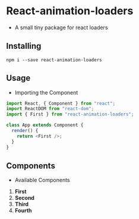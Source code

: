 # React-animation-loaders

- A small tiny package for react loaders 

## Installing
```
npm i --save react-animation-loaders
```

## Usage

- Importing the Component

```js
import React, { Component } from "react";
import ReactDOM from "react-dom";
import { First } from "react-animation-loaders";

class App extends Component {
  render() {
    return <First />;
  }
}
```
## Components

- Available Components 
1. **First**
2. **Second**
3. **Third**
4. **Fourth**
